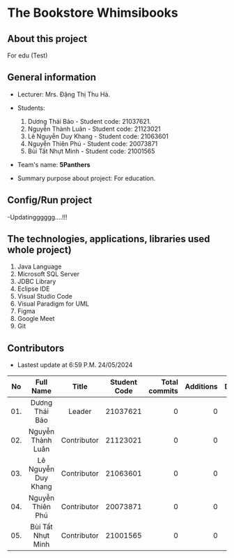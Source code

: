 # The Bookstore Whimsibooks
## About this project
For edu (Test)

## General information
- Lecturer: Mrs. Đặng Thị Thu Hà.
- Students:
    1. Dương Thái Bảo - Student code: 21037621.
    2. Nguyễn Thành Luân - Student code: 21123021
    3. Lê Nguyễn Duy Khang - Student code: 21063601
    4. Nguyễn Thiên Phú - Student code: 20073871
    5. Bùi Tất Nhựt Minh - Student code: 21001565

- Team's name: **5Panthers**
- Summary purpose about project: For education.

## Config/Run project
-Updatingggggg....!!!

## The technologies, applications, libraries used whole project)
1. Java Language
2. Microsoft SQL Server
3. JDBC Library
4. Eclipse IDE
5. Visual Studio Code
6. Visual Paradigm for UML
7. Figma
8. Google Meet
9. Git

## Contributors
- Lastest update at 6:59 P.M. 24/05/2024

| No  | Full Name | Title | Student Code | Total commits  | Additions | Deletions | Join time | Disontinued |
| :--: |:--:| :--: | :--: | --:| --: | --: | :--: | :--: |
| 01. | Dương Thái Bảo | Leader | 21037621  | 0 | 0 | 0 | 01/08/24  | - |
| 02. | Nguyễn Thành Luân | Contributor | 21123021 | 0 | 0 | 0 | 01/08/24 | - |
| 03. | Lê Nguyễn Duy Khang | Contributor | 21063601 | 0 | 0 | 0 | 01/08/24 | - |
| 04. | Nguyễn Thiên Phú | Contributor | 20073871 | 0 | 0 | 0 | 01/08/24 | - |
| 05. | Bùi Tất Nhựt Minh | Contributor | 21001565 | 0 | 0 | 0 | 01/08/24 | - |
